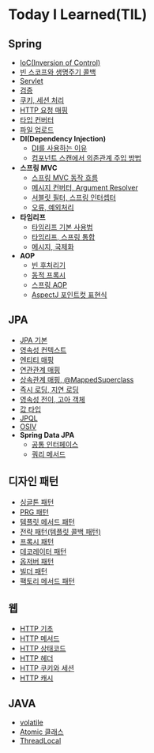 # Today I Learned(TIL)
## Spring
* [IoC(Inversion of Control)](spring/IoC(Inversion%20of%20Control).md)
* [빈 스코프와 생명주기 콜백](spring/bean-scope.md)
* [Servlet](spring/servlet.md)
* [검증](spring/validation.md)
* [쿠키, 세션 처리](spring/spring-cookie-session.md)
* [HTTP 요청 매핑](spring/http-request-mapping.md)
* [타입 컨버터](spring/type-converter.md)
* [파일 업로드](spring/file-upload.md)
* __DI(Dependency Injection)__
    + [DI를 사용하는 이유](spring/DI(Dependency%20Injection).md)
    + [컴포넌트 스캔에서 의존관계 주입 방법](spring/component_scan.md)
* __스프링 MVC__
  + [스프링 MVC 동작 흐름](spring/spring-mvc-flow.md)
  + [메시지 컨버터, Argument Resolver](spring/message-converter.md)
  + [서블릿 필터, 스프링 인터셉터](spring/filter-interceptor.md)
  + [오류, 예외처리](spring/spring-exception.md)
* __타임리프__
  + [타임리프 기본 사용법](spring/thymeleaf-uses.md)
  + [타임리프, 스프링 통합](spring/thymeleaf-spring-integration.md)
  + [메시지, 국제화](spring/messages.md)
* __AOP__
  + [빈 후처리기](spring/bean-postprocessor.md)
  + [동적 프록시](spring/dynamic-proxy.md)
  + [스프링 AOP](spring/spring-aop.md)
  + [AspectJ 포인트컷 표현식](spring/aspecj.md)
## JPA
* [JPA 기본](jpa/jpa-base.md)
* [영속성 컨텍스트](jpa/persistence-context.md)
* [엔티티 매핑](jpa/entity-mapping.md)
* [연관관계 매핑](jpa/relationship-mapping.md)
* [상속관계 매핑, @MappedSuperclass](jpa/inheritance-mapping.md)
* [즉시 로딩, 지연 로딩](jpa/lazy-loading.md)
* [영속성 전이, 고아 객체](jpa/cascade.md)
* [값 타입](jpa/value-type.md)
* [JPQL](jpa/jpql.md)
* [OSIV](jpa/osiv.md)
* __Spring Data JPA__
  + [공통 인터페이스](jpa/common_jpa_interface.md)
  + [쿼리 메서드](jpa/query-mothod.md)
## 디자인 패턴
* [싱글톤 패턴](design%20pattern/singleton-pattern.md)
* [PRG 패턴](design%20pattern/prg-pattern.md)
* [템플릿 메서드 패턴](design%20pattern/template-method.md)
* [전략 패턴(템플릿 콜백 패턴)](design%20pattern/strategy.md)
* [프록시 패턴](design%20pattern/proxy-pattern.md)
* [데코레이터 패턴](design%20pattern/decorator-pattern.md)
* [옵저버 패턴](design%20pattern/observer-pattern.md)
* [빌더 패턴](design%20pattern/builder-pattern.md)
* [팩토리 메서드 패턴](design%20pattern/factory-method.md)
## 웹
* [HTTP 기초](web/http.md)
* [HTTP 메서드](web/httpMethod.md)
* [HTTP 상태코드](web/httpStatusCode.md)
* [HTTP 헤더](web/httpHeader.md)
* [HTTP 쿠키와 세션](web/cookie_session.md)
* [HTTP 캐시](web/cache.md)
## JAVA
* [volatile](java/volatile.md)
* [Atomic 클래스](java/atomic.md)
* [ThreadLocal](java/threadlocal.md)